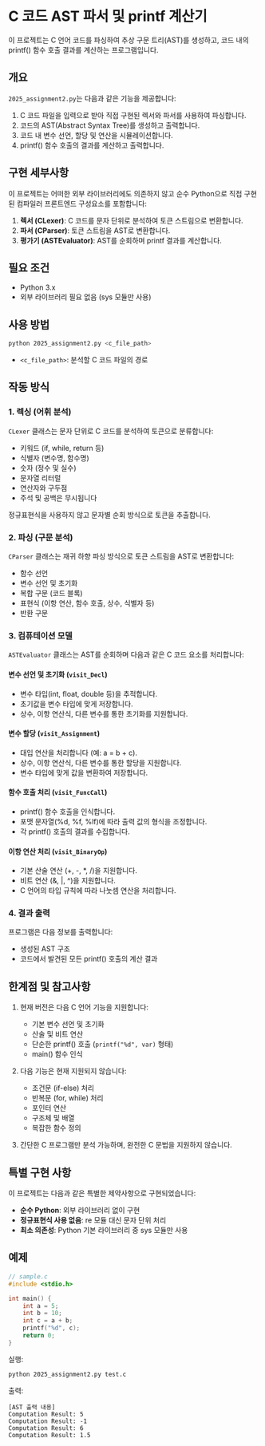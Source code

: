 # C 코드 AST 파서 및 printf 계산기

이 프로젝트는 C 언어 코드를 파싱하여 추상 구문 트리(AST)를 생성하고, 코드 내의 printf() 함수 호출 결과를 계산하는 프로그램입니다.

## 개요

`2025_assignment2.py`는 다음과 같은 기능을 제공합니다:

1. C 코드 파일을 입력으로 받아 직접 구현된 렉서와 파서를 사용하여 파싱합니다.
2. 코드의 AST(Abstract Syntax Tree)를 생성하고 출력합니다.
3. 코드 내 변수 선언, 할당 및 연산을 시뮬레이션합니다.
4. printf() 함수 호출의 결과를 계산하고 출력합니다.

## 구현 세부사항

이 프로젝트는 어떠한 외부 라이브러리에도 의존하지 않고 순수 Python으로 직접 구현된 컴파일러 프론트엔드 구성요소를 포함합니다:

1. **렉서 (CLexer)**: C 코드를 문자 단위로 분석하여 토큰 스트림으로 변환합니다.
2. **파서 (CParser)**: 토큰 스트림을 AST로 변환합니다.
3. **평가기 (ASTEvaluator)**: AST를 순회하며 printf 결과를 계산합니다.

## 필요 조건

- Python 3.x
- 외부 라이브러리 필요 없음 (sys 모듈만 사용)

## 사용 방법

```bash
python 2025_assignment2.py <c_file_path>
```

- `<c_file_path>`: 분석할 C 코드 파일의 경로

## 작동 방식

### 1. 렉싱 (어휘 분석)

`CLexer` 클래스는 문자 단위로 C 코드를 분석하여 토큰으로 분류합니다:
- 키워드 (if, while, return 등)
- 식별자 (변수명, 함수명)
- 숫자 (정수 및 실수)
- 문자열 리터럴
- 연산자와 구두점
- 주석 및 공백은 무시됩니다

정규표현식을 사용하지 않고 문자별 순회 방식으로 토큰을 추출합니다.

### 2. 파싱 (구문 분석)

`CParser` 클래스는 재귀 하향 파싱 방식으로 토큰 스트림을 AST로 변환합니다:
- 함수 선언
- 변수 선언 및 초기화
- 복합 구문 (코드 블록)
- 표현식 (이항 연산, 함수 호출, 상수, 식별자 등)
- 반환 구문

### 3. 컴퓨테이션 모델

`ASTEvaluator` 클래스는 AST를 순회하며 다음과 같은 C 코드 요소를 처리합니다:

#### 변수 선언 및 초기화 (`visit_Decl`)
- 변수 타입(int, float, double 등)을 추적합니다.
- 초기값을 변수 타입에 맞게 저장합니다.
- 상수, 이항 연산식, 다른 변수를 통한 초기화를 지원합니다.

#### 변수 할당 (`visit_Assignment`)
- 대입 연산을 처리합니다 (예: a = b + c).
- 상수, 이항 연산식, 다른 변수를 통한 할당을 지원합니다.
- 변수 타입에 맞게 값을 변환하여 저장합니다.

#### 함수 호출 처리 (`visit_FuncCall`)
- printf() 함수 호출을 인식합니다.
- 포맷 문자열(%d, %f, %lf)에 따라 출력 값의 형식을 조정합니다.
- 각 printf() 호출의 결과를 수집합니다.

#### 이항 연산 처리 (`visit_BinaryOp`)
- 기본 산술 연산 (+, -, *, /)을 지원합니다.
- 비트 연산 (&, |, ^)을 지원합니다.
- C 언어의 타입 규칙에 따라 나눗셈 연산을 처리합니다.

### 4. 결과 출력

프로그램은 다음 정보를 출력합니다:
- 생성된 AST 구조
- 코드에서 발견된 모든 printf() 호출의 계산 결과

## 한계점 및 참고사항

1. 현재 버전은 다음 C 언어 기능을 지원합니다:
   - 기본 변수 선언 및 초기화
   - 산술 및 비트 연산
   - 단순한 printf() 호출 (`printf("%d", var)` 형태)
   - main() 함수 인식

2. 다음 기능은 현재 지원되지 않습니다:
   - 조건문 (if-else) 처리
   - 반복문 (for, while) 처리
   - 포인터 연산
   - 구조체 및 배열
   - 복잡한 함수 정의

3. 간단한 C 프로그램만 분석 가능하며, 완전한 C 문법을 지원하지 않습니다.

## 특별 구현 사항

이 프로젝트는 다음과 같은 특별한 제약사항으로 구현되었습니다:
- **순수 Python**: 외부 라이브러리 없이 구현
- **정규표현식 사용 없음**: re 모듈 대신 문자 단위 처리
- **최소 의존성**: Python 기본 라이브러리 중 sys 모듈만 사용

## 예제

```c
// sample.c
#include <stdio.h>

int main() {
    int a = 5;
    int b = 10;
    int c = a + b;
    printf("%d", c);
    return 0;
}
```

실행:
```bash
python 2025_assignment2.py test.c
```

출력:
```
[AST 출력 내용]
Computation Result: 5
Computation Result: -1
Computation Result: 6
Computation Result: 1.5
```

